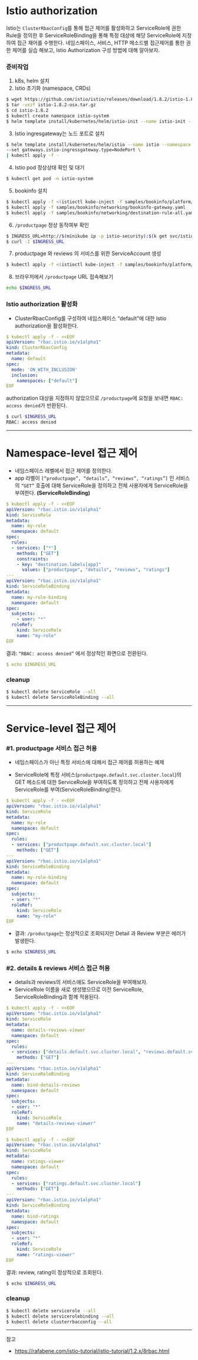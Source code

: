 # Istio authorization

Istio는 `ClusterRbacConfig`를 통해 접근 제어를 활성화하고 ServiceRole에 권한 Rule을 정의한 후 ServiceRoleBinding을 통해 특정 대상에 해당 ServiceRole에 지정하여 접근 재어를 수행한다. 네임스페이스, 서비스, HTTP 메소드별 접근제어를 통한 권한 제어를 실습 해보고, Istio Authorization 구성 방법에 대해 알아보자.

### 준비작업

1. k8s, helm 설치
2. Istio 초기화 (namespace, CRDs)
   
```bash
$ wget https://github.com/istio/istio/releases/download/1.8.2/istio-1.8.2-osx.tar.gz
$ tar -vxzf istio-1.8.2-osx.tar.gz
$ cd istio-1.8.2
$ kubectl create namespace istio-system
$ helm template install/kubernetes/helm/istio-init --name istio-init --namespace istio-system | kubectl apply -f -
```

3. Istio ingresgateway는 노드 포트로 설치

```bash
$ helm template install/kubernetes/helm/istio --name istio --namespace istio-system \
--set gateways.istio-ingressgateway.type=NodePort \
| kubectl apply -f -
```

4. Istio pod 정상상태 확인 및 대기
   
```bash
$ kubectl get pod -n istio-system
```

5. bookinfo 설치
   
```bash
$ kubectl apply -f <(istioctl kube-inject -f samples/bookinfo/platform/kube/bookinfo.yaml)
$ kubectl apply -f samples/bookinfo/networking/bookinfo-gateway.yaml
$ kubectl apply -f samples/bookinfo/networking/destination-rule-all.yaml
```

6. `/productpage` 정상 동작여부 확인

```bash
$ INGRESS_URL=http://$(minikube ip -p istio-security):$(k get svc/istio-ingressgateway -n istio-system -o jsonpath='{.spec.ports[?(@.name=="http2")].nodePort}')/productpage
$ curl -I $INGRESS_URL
```

7. productpage 와 reviews 의 서비스를 위한 ServiceAccount 생성

```bash
$ kubectl apply -f <(istioctl kube-inject -f samples/bookinfo/platform/kube/bookinfo-add-serviceaccount.yaml)
```

8. 브라우저에서 `/productpage` URL 접속해보기

```bash
echo $INGRESS_URL
```

### Istio authorization 활성화

- ClusterRbacConfig를 구성하여 네임스페이스 “default”에 대한 Istio authorization을 활성화한다.

```yaml
$ kubectl apply -f - <<EOF
apiVersion: "rbac.istio.io/v1alpha1"
kind: ClusterRbacConfig
metadata:
  name: default
spec:
  mode: 'ON_WITH_INCLUSION'
  inclusion:
    namespaces: ["default"]
EOF
```

authorization 대상을 지정하지 않았으므로 `/productpage`에 요청을 보내면 `RBAC: access denied`가 반환된다.

```bash
$ curl $INGRESS_URL
RBAC: access denied
```

---

# Namespace-level 접근 제어

- 네임스페이스 레벨에서 접근 제어를 정의한다.
- app 라벨이 `[“productpage”, “details”, “reviews”, “ratings”]` 인 서비스의 `“GET”` 호출에 대해 ServiceRole을 정의하고 전체 사용자에게 ServiceRole을 부여한다. **(ServiceRoleBinding)**

```yaml
$ kubectl apply -f - <<EOF
apiVersion: "rbac.istio.io/v1alpha1"
kind: ServiceRole
metadata:
  name: my-role
  namespace: default
spec:
  rules:
  - services: ["*"]
    methods: ["GET"]
    constraints:
    - key: "destination.labels[app]"
      values: ["productpage", "details", "reviews", "ratings"]
---
apiVersion: "rbac.istio.io/v1alpha1"
kind: ServiceRoleBinding
metadata:
  name: my-role-binding
  namespace: default
spec:
  subjects:
    - user: "*"
  roleRef:
    kind: ServiceRole
    name: "my-role"
EOF
```

결과: `“RBAC: access denied”` 에서 정상적인 화면으로 전환된다.

```yaml
$ echo $INGRESS_URL
```

### cleanup

```bash
$ kubectl delete ServiceRole --all
$ kubectl delete ServiceRoleBinding --all
```

---

# Service-level 접근 제어

### #1. productpage 서비스 접근 허용

- 네임스페이스가 아닌 특정 서비스에 대해서 접근 제어를 허용하는 예제

- ServiceRole에 특정 서비스(`productpage.default.svc.cluster.local`)의 GET 메소드에 대한 ServiceRole을 부여하도록 정의하고 전체 사용자에게 ServiceRole를 부여(ServiceRoleBinding)한다.

```yml
$ kubectl apply -f - <<EOF
apiVersion: "rbac.istio.io/v1alpha1"
kind: ServiceRole
metadata:
  name: my-role
  namespace: default
spec:
  rules:
  - services: ["productpage.default.svc.cluster.local"]
    methods: ["GET"]
---
apiVersion: "rbac.istio.io/v1alpha1"
kind: ServiceRoleBinding
metadata:
  name: my-role-binding
  namespace: default
spec:
  subjects:
  - user: "*"
  roleRef:
    kind: ServiceRole
    name: "my-role"
EOF
```

- 결과: `/productpage`는 정상적으로 조회되지만 Detail 과 Review 부분은 에러가 발생한다.

```bash
$ echo $INGRESS_URL
```

### #2. details & reviews 서비스 접근 허용

- details과 reviews의 서비스에도 ServiceRole을 부여해보자.
- ServiceRole 이름을 새로 생성했으므로 이전 ServiceRole, ServiceRoleBinding과 함께 적용된다.

```yml
$ kubectl apply -f - <<EOF
apiVersion: "rbac.istio.io/v1alpha1"
kind: ServiceRole
metadata:
  name: details-reviews-viewer  
  namespace: default
spec:
  rules:
  - services: ["details.default.svc.cluster.local", "reviews.default.svc.cluster.local"]
    methods: ["GET"]
---
apiVersion: "rbac.istio.io/v1alpha1"
kind: ServiceRoleBinding
metadata:
  name: bind-details-reviews
  namespace: default
spec:
  subjects:
  - user: "*"
  roleRef:
    kind: ServiceRole
    name: "details-reviews-viewer"
EOF
```

```yml
$ kubectl apply -f - <<EOF
apiVersion: "rbac.istio.io/v1alpha1"
kind: ServiceRole
metadata:
  name: ratings-viewer
  namespace: default
spec:
  rules:
  - services: ["ratings.default.svc.cluster.local"]
    methods: ["GET"]
---
apiVersion: "rbac.istio.io/v1alpha1"
kind: ServiceRoleBinding
metadata:
  name: bind-ratings
  namespace: default
spec:
  subjects:
  - user: "*"
  roleRef:
    kind: ServiceRole
    name: "ratings-viewer"
EOF
```

결과: review, rating이 정상적으로 조회된다.

```bash
$ echo $INGRESS_URL
```

### cleanup

```bash
$ kubectl delete servicerole --all
$ kubectl delete servicerolebinding --all
$ kubectl delete clusterrbacconfig --all
```

---
참고
- https://rafabene.com/istio-tutorial/istio-tutorial/1.2.x/8rbac.html